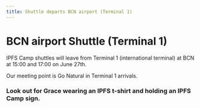 ```yaml
---
title: Shuttle departs BCN airport (Terminal 1)
---
```


# BCN airport Shuttle (Terminal 1)

IPFS Camp shuttles will leave from Terminal 1 (international terminal) at BCN at 15:00 and 17:00 on June 27th.

Our meeting point is Go Natural in Terminal 1 arrivals.

### **Look out for Grace wearing an IPFS t-shirt and holding an IPFS Camp sign.**
